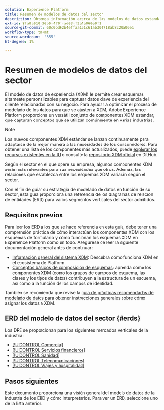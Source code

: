 ```yaml
---
solution: Experience Platform
title: Resumen de modelos de datos del sector
description: Obtenga información acerca de los modelos de datos estandarizados para varias verticales del sector que se pueden construir con componentes estándar del Modelo de datos de experiencia (XDM).
exl-id: 8fa9a610-36b5-470f-ad63-f2a4a060e0f1
source-git-commit: 60c0bd62b4effaa161c61ab304718ab8c20a06e1
workflow-type: tm+mt
source-wordcount: '355'
ht-degree: 1%

---
```


# Resumen de modelos de datos del sector

El modelo de datos de experiencia (XDM) le permite crear esquemas altamente personalizables para capturar datos clave de experiencia del cliente relacionados con su negocio. Para ayudar a optimizar el proceso de modelado de los datos para que se ajusten a XDM, Adobe Experience Platform proporciona un versátil conjunto de componentes XDM estándar, que capturan conceptos que se utilizan comúnmente en varias industrias.

>[!NOTE]
>
>Los nuevos componentes XDM estándar se lanzan continuamente para adaptarse de la mejor manera a las necesidades de los consumidores. Para obtener una lista de los componentes más actualizados, puede [explorar los recursos existentes en la IU](../../ui/explore.md) o consulte la [repositorio XDM oficial](https://github.com/adobe/xdm/tree/master/components) en GitHub.

Según el sector en el que opere su empresa, algunos componentes XDM serán más relevantes para sus necesidades que otros. Además, las relaciones que establezca entre los esquemas XDM variarán según el sector.

Con el fin de guiar su estrategia de modelado de datos en función de su sector, esta guía proporciona una referencia de los diagramas de relación de entidades (ERD) para varios segmentos verticales del sector admitidos.

## Requisitos previos

Para leer los ERD a los que se hace referencia en esta guía, debe tener una comprensión práctica de cómo interactúan los componentes XDM con los esquemas de formulario y cómo funcionan los esquemas XDM en Experience Platform como un todo. Asegúrese de leer la siguiente documentación general antes de continuar:

* [Información general del sistema XDM](../../home.md): Descubra cómo funciona XDM en el ecosistema de Platform.
* [Conceptos básicos de composición de esquemas](../../schema/composition.md): aprenda cómo los componentes XDM (como los grupos de campos de esquema, las clases y los tipos de datos) contribuyen a la estructura de un esquema, así como a la función de los campos de identidad.

También se recomienda que revise la [guía de prácticas recomendadas de modelado de datos](../../schema/best-practices.md) para obtener instrucciones generales sobre cómo asignar los datos a XDM.

## ERD del modelo de datos del sector {#erds}

Los DRE se proporcionan para los siguientes mercados verticales de la industria:

* [[!UICONTROL Comercial]](./retail.md)
* [[!UICONTROL Servicios financieros]](./financial.md)
* [[!UICONTROL Sanidad]](./healthcare.md)
* [[!UICONTROL Telecomunicaciones]](./telecom.md)
* [[!UICONTROL Viajes y hospitalidad]](./travel-hospitality.md)

## Pasos siguientes

Este documento proporciona una visión general del modelo de datos de la industria de los ERD y cómo interpretarlos. Para ver un ERD, seleccione uno de la lista anterior.
